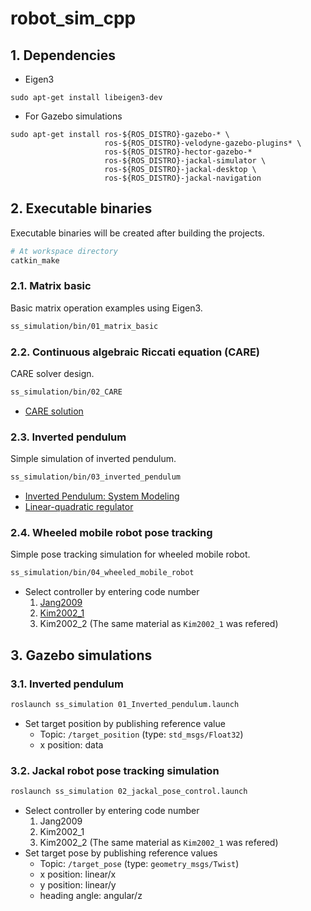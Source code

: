 # robot_sim_cpp
## 1. Dependencies
* Eigen3
```
sudo apt-get install libeigen3-dev
```
* For Gazebo simulations
```
sudo apt-get install ros-${ROS_DISTRO}-gazebo-* \
                     ros-${ROS_DISTRO}-velodyne-gazebo-plugins* \
                     ros-${ROS_DISTRO}-hector-gazebo-*
                     ros-${ROS_DISTRO}-jackal-simulator \
                     ros-${ROS_DISTRO}-jackal-desktop \
                     ros-${ROS_DISTRO}-jackal-navigation
```

## 2. Executable binaries
Executable binaries will be created after building the projects.
```bash
# At workspace directory
catkin_make
```

### 2.1. Matrix basic
Basic matrix operation examples using Eigen3.
```bash
ss_simulation/bin/01_matrix_basic
```

### 2.2. Continuous algebraic Riccati equation (CARE)
CARE solver design.
```bash
ss_simulation/bin/02_CARE
```
* [CARE solution](https://en.wikipedia.org/wiki/Algebraic_Riccati_equation#Solution)

### 2.3. Inverted pendulum
Simple simulation of inverted pendulum.
```bash
ss_simulation/bin/03_inverted_pendulum
```
* [Inverted Pendulum: System Modeling](https://ctms.engin.umich.edu/CTMS/index.php?example=InvertedPendulum&section=SystemModeling)
* [Linear-quadratic regulator](https://en.wikipedia.org/wiki/Linear%E2%80%93quadratic_regulator)

### 2.4. Wheeled mobile robot pose tracking
Simple pose tracking simulation for wheeled mobile robot.
```bash
ss_simulation/bin/04_wheeled_mobile_robot
```
* Select controller by entering code number
    1. [Jang2009](https://www.researchgate.net/publication/224560616_Neuro-fuzzy_Network_Control_for_a_Mobile_Robot)
    2. [Kim2002_1](http://dcsl.gatech.edu/papers/tra02.pdf)
    3. Kim2002_2 (The same material as ```Kim2002_1``` was refered)

## 3. Gazebo simulations
### 3.1. Inverted pendulum
```bash
roslaunch ss_simulation 01_Inverted_pendulum.launch
```
* Set target position by publishing reference value
    * Topic: ```/target_position``` (type: ```std_msgs/Float32```)
    * x position: data

### 3.2. Jackal robot pose tracking simulation
```bash
roslaunch ss_simulation 02_jackal_pose_control.launch
```
* Select controller by entering code number
    1. Jang2009
    2. Kim2002_1
    3. Kim2002_2 (The same material as ```Kim2002_1``` was refered)
* Set target pose by publishing reference values
    * Topic: ```/target_pose``` (type: ```geometry_msgs/Twist```)
    * x position: linear/x
    * y position: linear/y
    * heading angle: angular/z
